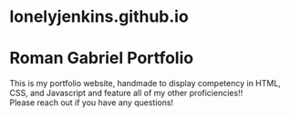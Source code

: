 # lonelyjenkins.github.io
<h1>Roman Gabriel Portfolio</h1>

<p>This is my portfolio website, handmade to display competency in HTML, CSS, and Javascript and feature all of my other proficiencies!! </br> Please reach out if you have any questions! </p>
